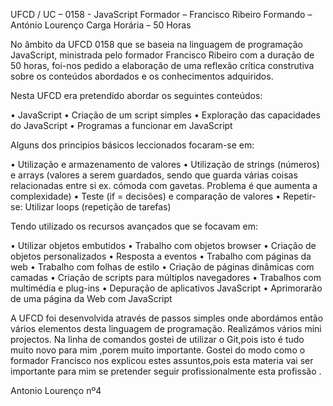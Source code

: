 
UFCD / UC – 0158 - JavaScript
Formador – Francisco Ribeiro
Formando – António Lourenço
Carga Horária – 50 Horas

No âmbito da UFCD 0158 que se baseia na linguagem de programação JavaScript, ministrada pelo formador Francisco Ribeiro com a duração de 50 horas, foi-nos pedido a elaboração de uma reflexão crítica construtiva sobre os conteúdos abordados e os conhecimentos adquiridos.

Nesta UFCD  era pretendido abordar os seguintes conteúdos:

•	JavaScript
•	Criação de um script simples
•	Exploração das capacidades do JavaScript
•	Programas a funcionar em JavaScript

Alguns dos principios básicos leccionados focaram-se em:

•	Utilização e armazenamento de valores
•	Utilização de strings (números) e arrays (valores a serem guardados, sendo que guarda várias coisas relacionadas entre si ex. cómoda com gavetas. Problema é que aumenta a complexidade)
•	Teste (if = decisões) e comparação de valores
•	Repetir-se: Utilizar loops (repetição de tarefas)

Tendo utilizado os recursos avançados que se focavam em:

•	Utilizar objetos embutidos
•	Trabalho com objetos browser
•	Criação de objetos personalizados 
• Resposta a eventos
•	Trabalho com páginas da web
•	Trabalho com folhas de estilo
•	Criação de páginas dinâmicas com camadas
•	Criação de scripts para múltiplos navegadores
•	Trabalhos com multimédia e plug-ins
•	Depuração de aplicativos JavaScript
•	Aprimorarão de uma página da Web com JavaScript

A UFCD foi desenvolvida através de passos simples onde abordámos então vários elementos desta linguagem de programação.
Realizámos vários mini projectos.
Na linha de comandos gostei de utilizar o Git,pois isto é tudo muito novo para mim ,porem muito importante.
Gostei do modo como o formador Francisco nos explicou estes assuntos,pois esta materia vai ser importante para mim se pretender seguir profissionalmente esta profissão .



Antonio Lourenço nº4
          
